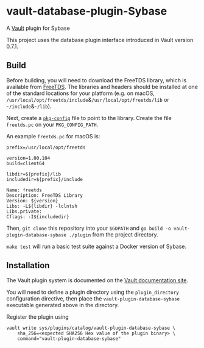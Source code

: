 # vault-database-plugin-Sybase

A [Vault](https://www.vaultproject.io) plugin for Sybase

This project uses the database plugin interface introduced in Vault version 0.7.1.

## Build

Before building, you will need to download the FreeTDS library, which is available from [FreeTDS](http://www.freetds.org/software.html). The libraries and headers should be installed at one of the standard locations for your platform (e.g. on macOS, `/usr/local/opt/freetds/include`&`/usr/local/opt/freetds/lib` or `~/include`&`~/lib`).

Next, create a [`pkg-config`](https://www.freedesktop.org/wiki/Software/pkg-config/) file to point to the library. Create the file `freetds.pc` on your `PKG_CONFIG_PATH`.

An example `freetds.pc` for macOS is:

```
prefix=/usr/local/opt/freetds

version=1.00.104
build=client64

libdir=${prefix}/lib
includedir=${prefix}/include

Name: freetds
Description: FreeTDS Library
Version: ${version}
Libs: -L${libdir} -lclntsh
Libs.private:
Cflags: -I${includedir}
```

Then, `git clone` this repository into your `$GOPATH` and `go build -o vault-plugin-database-sybase ./plugin` from the project directory.

`make test` will run a basic test suite against a Docker version of Sybase.

## Installation

The Vault plugin system is documented on the [Vault documentation site](https://www.vaultproject.io/docs/internals/plugins.html).

You will need to define a plugin directory using the `plugin_directory` configuration directive, then place the `vault-plugin-database-sybase` executable generated above in the directory.

Register the plugin using

```
vault write sys/plugins/catalog/vault-plugin-database-sybase \
    sha_256=<expected SHA256 Hex value of the plugin binary> \
    command="vault-plugin-database-sybase"
```
